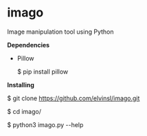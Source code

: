 # imago

Image manipulation tool using Python

**Dependencies**

- Pillow

  $ pip install pillow 

**Installing**

  $ git clone https://github.com/elvinsl/imago.git
  
  $ cd imago/
  
  $ python3 imago.py --help
